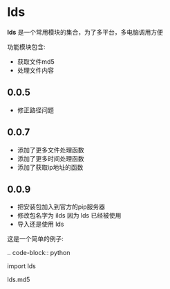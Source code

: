 lds
==========

**lds** 是一个常用模块的集合，为了多平台，多电脑调用方便

功能模块包含:

* 获取文件md5
* 处理文件内容

## 0.0.5
- 修正路径问题

## 0.0.7
- 添加了更多文件处理函数
- 添加了更多时间处理函数
- 添加了获取ip地址的函数

## 0.0.9
- 把安装包加入到官方的pip服务器
- 修改包名字为 ilds 因为 lds 已经被使用
- 导入还是使用 lds

这是一个简单的例子:

.. code-block:: python

   import lds

   lds.md5
 

